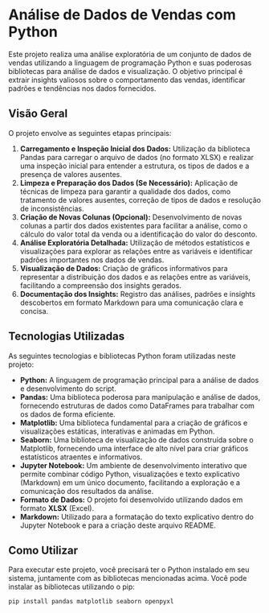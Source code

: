 # Análise de Dados de Vendas com Python

Este projeto realiza uma análise exploratória de um conjunto de dados de vendas utilizando a linguagem de programação Python e suas poderosas bibliotecas para análise de dados e visualização. O objetivo principal é extrair insights valiosos sobre o comportamento das vendas, identificar padrões e tendências nos dados fornecidos.

## Visão Geral

O projeto envolve as seguintes etapas principais:

1.  **Carregamento e Inspeção Inicial dos Dados:** Utilização da biblioteca Pandas para carregar o arquivo de dados (no formato XLSX) e realizar uma inspeção inicial para entender a estrutura, os tipos de dados e a presença de valores ausentes.
2.  **Limpeza e Preparação dos Dados (Se Necessário):** Aplicação de técnicas de limpeza para garantir a qualidade dos dados, como tratamento de valores ausentes, correção de tipos de dados e resolução de inconsistências.
3.  **Criação de Novas Colunas (Opcional):** Desenvolvimento de novas colunas a partir dos dados existentes para facilitar a análise, como o cálculo do valor total da venda ou a identificação do valor do desconto.
4.  **Análise Exploratória Detalhada:** Utilização de métodos estatísticos e visualizações para explorar as relações entre as variáveis e identificar padrões importantes nos dados de vendas.
5.  **Visualização de Dados:** Criação de gráficos informativos para representar a distribuição dos dados e as relações entre as variáveis, facilitando a compreensão dos insights gerados.
6.  **Documentação dos Insights:** Registro das análises, padrões e insights descobertos em formato Markdown para uma comunicação clara e concisa.

## Tecnologias Utilizadas

As seguintes tecnologias e bibliotecas Python foram utilizadas neste projeto:

* **Python:** A linguagem de programação principal para a análise de dados e desenvolvimento do script.
* **Pandas:** Uma biblioteca poderosa para manipulação e análise de dados, fornecendo estruturas de dados como DataFrames para trabalhar com os dados de forma eficiente.
* **Matplotlib:** Uma biblioteca fundamental para a criação de gráficos e visualizações estáticas, interativas e animadas em Python.
* **Seaborn:** Uma biblioteca de visualização de dados construída sobre o Matplotlib, fornecendo uma interface de alto nível para criar gráficos estatísticos atraentes e informativos.
* **Jupyter Notebook:** Um ambiente de desenvolvimento interativo que permite combinar código Python, visualizações e texto explicativo (Markdown) em um único documento, facilitando a exploração e a comunicação dos resultados da análise.
* **Formato de Dados:** O projeto foi desenvolvido utilizando dados em formato **XLSX** (Excel).
* **Markdown:** Utilizado para a formatação do texto explicativo dentro do Jupyter Notebook e para a criação deste arquivo README.

## Como Utilizar

Para executar este projeto, você precisará ter o Python instalado em seu sistema, juntamente com as bibliotecas mencionadas acima. Você pode instalar as bibliotecas utilizando o pip:

```bash
pip install pandas matplotlib seaborn openpyxl
